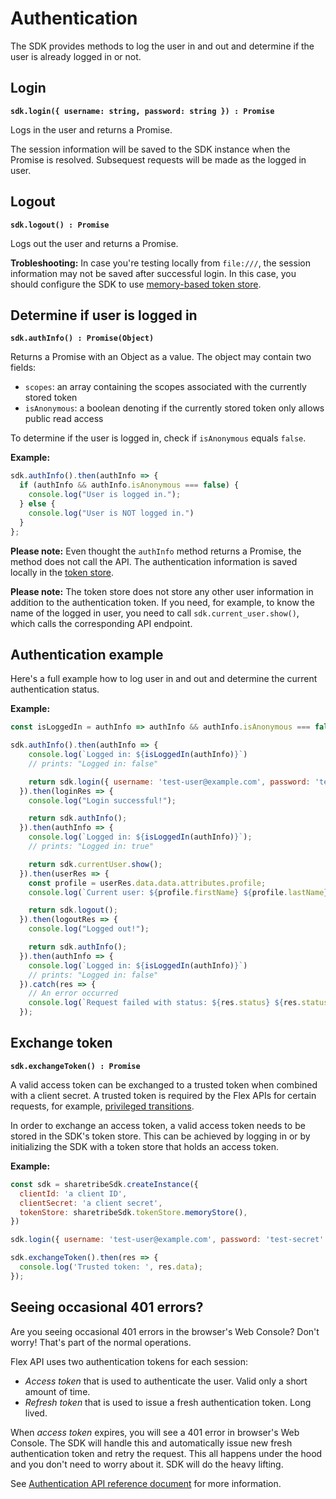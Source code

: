# Authentication

The SDK provides methods to log the user in and out and determine if
the user is already logged in or not.

## Login

**`sdk.login({ username: string, password: string }) : Promise`**

Logs in the user and returns a Promise.

The session information will be saved to the SDK instance when the
Promise is resolved. Subsequest requests will be made as the logged in
user.

## Logout

**`sdk.logout() : Promise`**

Logs out the user and returns a Promise.

**Trobleshooting:** In case you're testing locally from `file:///`,
the session information may not be saved after successful login. In
this case, you should configure the SDK to use [memory-based token
store](./token-store.md#memory-store).

## Determine if user is logged in

**`sdk.authInfo() : Promise(Object)`**

Returns a Promise with an Object as a value. The object may contain two fields:

* `scopes`: an array containing the scopes associated with the currently stored token
* `isAnonymous`: a boolean denoting if the currently stored token only allows public read access

To determine if the user is logged in, check if `isAnonymous` equals
`false`.

**Example:**

```js
sdk.authInfo().then(authInfo => {
  if (authInfo && authInfo.isAnonymous === false) {
    console.log("User is logged in.");
  } else {
    console.log("User is NOT logged in.")
  }
};
```

**Please note:** Even thought the `authInfo` method returns a Promise,
the method does not call the API. The authentication information is
saved locally in the [token store](./token-store.md).

**Please note:** The token store does not store any other user
information in addition to the authentication token. If you need, for
example, to know the name of the logged in user, you need to call
`sdk.current_user.show()`, which calls the corresponding API endpoint.

## Authentication example


Here's a full example how to log user in and out and determine the
current authentication status.

**Example:**

```js
const isLoggedIn = authInfo => authInfo && authInfo.isAnonymous === false;

sdk.authInfo().then(authInfo => {
    console.log(`Logged in: ${isLoggedIn(authInfo)}`)
    // prints: "Logged in: false"

    return sdk.login({ username: 'test-user@example.com', password: 'test-secret' });
  }).then(loginRes => {
    console.log("Login successful!");

    return sdk.authInfo();
  }).then(authInfo => {
    console.log(`Logged in: ${isLoggedIn(authInfo)}`);
    // prints: "Logged in: true"

    return sdk.currentUser.show();
  }).then(userRes => {
    const profile = userRes.data.data.attributes.profile;
    console.log(`Current user: ${profile.firstName} ${profile.lastName}`);

    return sdk.logout();
  }).then(logoutRes => {
    console.log("Logged out!");

    return sdk.authInfo();
  }).then(authInfo => {
    console.log(`Logged in: ${isLoggedIn(authInfo)}`)
    // prints: "Logged in: false"
  }).catch(res => {
    // An error occurred
    console.log(`Request failed with status: ${res.status} ${res.statusText}`);
  });
```

## Exchange token

**`sdk.exchangeToken() : Promise`**

A valid access token can be exchanged to a trusted token when combined with a client
secret. A trusted token is required by the Flex APIs for certain requests, for
example, [privileged
transitions](https://www.sharetribe.com/docs/background/privileged-transitions/).

In order to exchange an access token, a valid access token needs to be stored in
the SDK's token store. This can be achieved by logging in or by initializing the
SDK with a token store that holds an access token.

**Example:**

```js
const sdk = sharetribeSdk.createInstance({
  clientId: 'a client ID',
  clientSecret: 'a client secret',
  tokenStore: sharetribeSdk.tokenStore.memoryStore(),
})

sdk.login({ username: 'test-user@example.com', password: 'test-secret' });

sdk.exchangeToken().then(res => {
  console.log('Trusted token: ', res.data);
});

```

## Seeing occasional 401 errors?

Are you seeing occasional 401 errors in the browser's Web Console?
Don't worry! That's part of the normal operations.

Flex API uses two authentication tokens for each session:

* *Access token* that is used to authenticate the user. Valid only a
  short amount of time.
* *Refresh token* that is used to issue a fresh authentication
  token. Long lived.

When *access token* expires, you will see a 401 error in browser's Web
Console. The SDK will handle this and automatically issue new fresh
authentication token and retry the request. This all happens under the
hood and you don't need to worry about it. SDK will do the heavy
lifting.

See [Authentication API reference
document](https://www.sharetribe.com/api-reference/authentication.html)
for more information.
